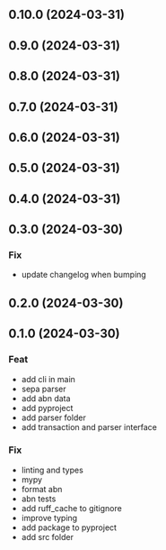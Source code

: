 ## 0.10.0 (2024-03-31)

## 0.9.0 (2024-03-31)

## 0.8.0 (2024-03-31)

## 0.7.0 (2024-03-31)

## 0.6.0 (2024-03-31)

## 0.5.0 (2024-03-31)

## 0.4.0 (2024-03-31)

## 0.3.0 (2024-03-30)

### Fix

- update changelog when bumping

## 0.2.0 (2024-03-30)

## 0.1.0 (2024-03-30)

### Feat

- add cli in main
- sepa parser
- add abn data
- add pyproject
- add parser folder
- add transaction and parser interface

### Fix

- linting and types
- mypy
- format abn
- abn tests
- add ruff_cache to gitignore
- improve typing
- add package to pyproject
- add src folder
